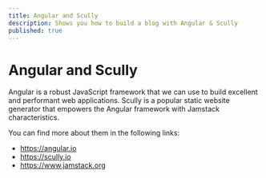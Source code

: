 ```yaml
---
title: Angular and Scully
description: Shows you how to build a blog with Angular & Scully
published: true
---
```


# Angular and Scully
Angular is a robust JavaScript framework that we can use to build excellent and performant web applications.
Scully is a popular static website generator that empowers the Angular framework with Jamstack characteristics.

You can find more about them in the following links:
- https://angular.io
- https://scully.io
- https://www.jamstack.org
